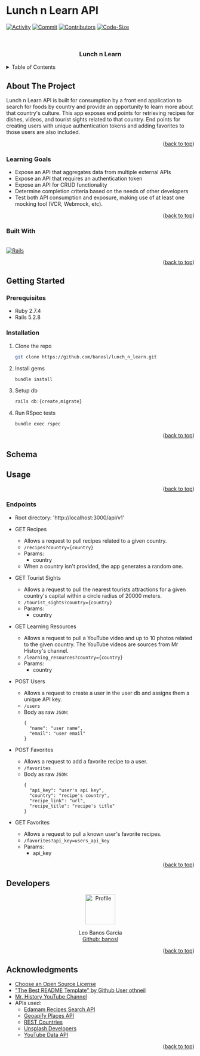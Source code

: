 # Lunch n Learn API

<a name="readme-top"></a>

<!-- PROJECT SHIELDS -->
[![Activity][commit-activity-shield]][commit-activity-url]
[![Commit][last-commit-shield]][last-commit-url]
[![Contributors][contributors-shield]][contributors-url]
[![Code-Size][code-size-shield]][code-size-url]<br>
<!-- PROJECT LOGO -->
<br />
<div align="center">
  <a href="https://github.com/banosl/lunch_n_learn">
  </a>
  <h3 align="center">Lunch n Learn</h3>

</div>

<!-- TABLE OF CONTENTS -->
<details>
  <summary>Table of Contents</summary>
  <ul list-style-position="inside">
    <li>
      <a href="#about-the-project">About The Project</a>
      <ul>
        <li><a href="#learning-goals">Learning Goals</a></li>
        <li><a href="#built-with">Built With</a></li>
      </ul>
    </li>
    <li>
      <a href="#getting-started">Getting Started</a>
      <ul>
        <li><a href="#prerequisites">Prerequisites</a></li>
        <li><a href="#installation">Installation</a></li>
      </ul>
    </li>
    <li>
      <a href="#usage">Usage</a>
      <ul>
        <li><a href="#endpoints">Endpoints</a></li>
      </ul>
    </li>
    <li><a href="#developers">Developers</a></li>
    <li><a href="#acknowledgments">Acknowledgments</a></li>
  </ul>
</details>

<!-- ABOUT THE PROJECT -->
## About The Project

Lunch n Learn API is built for consumption by a front end application to search for foods by country and provide an opportunity to learn more about that country's culture. This app exposes end points for retrieving recipes for dishes, videos, and tourist sights related to that country. End points for creating users with unique authentication tokens and adding favorites to those users are also included.

<p align="right">(<a href="#readme-top">back to top</a>)</p>

### Learning Goals
- Expose an API that aggregates data from multiple external APIs
- Expose an API that requires an authentication token
- Expose an API for CRUD functionality
- Determine completion criteria based on the needs of other developers
- Test both API consumption and exposure, making use of at least one mocking tool (VCR, Webmock, etc).

<p align="right">(<a href="#readme-top">back to top</a>)</p>

### Built With

</br>[![Rails]][Rails-url]

<p align="right">(<a href="#readme-top">back to top</a>)</p>

<!-- GETTING STARTED -->
## Getting Started

### Prerequisites

* Ruby 2.7.4
* Rails 5.2.8

### Installation

1. Clone the repo
   ```sh
   git clone https://github.com/banosl/lunch_n_learn.git
   ```
2. Install gems
   ```sh
   bundle install
   ```
3. Setup db
   ```js
   rails db:{create,migrate}
   ```
4. Run RSpec tests
    ```sh
    bundle exec rspec
    ```

<p align="right">(<a href="#readme-top">back to top</a>)</p>

## Schema

## Usage

<p align="right">(<a href="#readme-top">back to top</a>)</p>

### Endpoints

- Root directory: 'http://localhost:3000/api/v1'

- GET Recipes
  - Allows a request to pull recipes related to a given country.
  - ```/recipes?country={country}```
  - Params:
    - country
  - When a country isn't provided, the app generates a random one.

- GET Tourist Sights
  - Allows a request to pull the nearest tourists attractions for a given country's capital within a circle radius of 20000 meters.
  - ```/tourist_sights?country={country}```
  - Params:
    - country

- GET Learning Resources
  - Allows a request to pull a YouTube video and up to 10 photos related to the given country. The YouTube videos are sources from Mr History's channel.
  - ```/learning_resources?country={country}```
  - Params:
    - country

- POST Users
  - Allows a request to create a user in the user db and assigns them a unique API key.
  - ```/users```
  - Body as raw ```JSON```:
      ```
      {
        "name": "user name",
        "email": "user email"
      }
      ```

- POST Favorites
  - Allows a request to add a favorite recipe to a user.
  - ```/favorites```
  - Body as raw ```JSON```:
    ```
    {
      "api_key": "user's api key",
      "country": "recipe's country",
      "recipe_link": "url",
      "recipe_title": "recipe's title"
    }
    ```

- GET Favorites
  - Allows a request to pull a known user's favorite recipes.
  - ```/favorites?api_key=users_api_key```
  - Params:
    - api_key


<p align="right">(<a href="#readme-top">back to top</a>)</p>

<!-- CONTACT -->
## Developers

<div align="center">
  <img src="https://avatars.githubusercontent.com/u/111591731?v=4" alt="Profile" width="80" height="80">
  <p align="center">
    Leo Banos Garcia<br>
    <a href="https://github.com/banosl">Github: banosl</a>
  </p>
</div>

<p align="right">(<a href="#readme-top">back to top</a>)</p>

<!-- ACKNOWLEDGMENTS -->
## Acknowledgments

* [Choose an Open Source License](https://choosealicense.com)
* ["The Best README Template" by Github User othneil](https://github.com/othneildrew/Best-README-Template)
* [Mr. History YouTube Channel](https://www.youtube.com/@MrHistory1/featured)
* APIs used:
  - [Edamam Recipes Search API](https://developer.edamam.com/edamam-recipe-api)
  - [Geoapify Places API](https://apidocs.geoapify.com/docs/places/#about)
  - [REST Countries](https://restcountries.com/#api-endpoints-v3-all)
  - [Unsplash Developers](https://unsplash.com/documentation)
  - [YouTube Data API](https://developers.google.com/youtube/v3)

<p align="right">(<a href="#readme-top">back to top</a>)</p>

[commit-activity-shield]: https://img.shields.io/github/commit-activity/m/banosl/lunch_n_learn?style=for-the-badge
[commit-activity-url]: https://github.com/banosl/lunch_n_learn/commits/main
[last-commit-shield]: https://img.shields.io/github/last-commit/banosl/lunch_n_learn?style=for-the-badge
[last-commit-url]: https://github.com/banosl/lunch_n_learn/commits/main
[contributors-shield]: https://img.shields.io/github/contributors/banosl/lunch_n_learn.svg?style=for-the-badge
[contributors-url]: https://github.com/banosl/lunch_n_learn/graphs/contributors
[forks-shield]: https://img.shields.io/github/forks/banosl/lunch_n_learn.svg?style=for-the-badge
[forks-url]: https://github.com/banosl/lunch_n_learn/network/members
[stars-shield]: https://img.shields.io/github/stars/banosl/lunch_n_learn.svg?style=for-the-badge
[stars-url]: https://github.com/banosl/lunch_n_learn/stargazers
[issues-shield]: https://img.shields.io/github/issues/banosl/lunch_n_learn.svg?style=for-the-badge
[issues-url]: https://github.com/banosl/lunch_n_learn/issues
[code-size-shield]: https://img.shields.io/github/languages/code-size/banosl/lunch_n_learn?style=for-the-badge
[code-size-url]: https://github.com/banosl/lunch_n_learn/wiki
[watchers-shield]: https://img.shields.io/github/watchers/banosl/lunch_n_learn?style=social
[watchers-url]: https://github.com/banosl/lunch_n_learn/network/members
[license-shield]: https://img.shields.io/github/license/banosl/lunch_n_learn.svg?style=for-the-badge
[license-url]: https://github.com/banosl/lunch_n_learn/blob/master/LICENSE.txt
[linkedin-shield]: https://img.shields.io/badge/-LinkedIn-black.svg?style=for-the-badge&logo=linkedin&colorB=555
[linkedin-url]: https://linkedin.com/in/linkedin_username
[product-screenshot]: images/screenshot.png
[Bootstrap.com]: https://img.shields.io/badge/Bootstrap-563D7C?style=for-the-badge&logo=bootstrap&logoColor=white
[Bootstrap-url]: https://getbootstrap.com
[Rails]: https://img.shields.io/badge/-Ruby%20on%20Rails-CC0000?logo=ruby-on-rails&logoColor=white&style=for-the-badge
[Rails-url]: https://rubyonrails.org 

